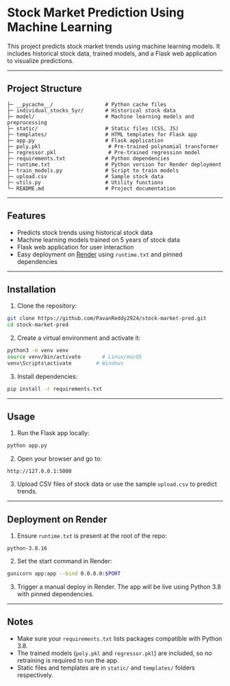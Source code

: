 # Stock Market Prediction Using Machine Learning

This project predicts stock market trends using machine learning models. It includes historical stock data, trained models, and a Flask web application to visualize predictions.

---

## Project Structure

```
├─ __pycache__/                 # Python cache files
├─ individual_stocks_5yr/       # Historical stock data
├─ model/                       # Machine learning models and preprocessing
├─ static/                      # Static files (CSS, JS)
├─ templates/                   # HTML templates for Flask app
├─ app.py                       # Flask application
├─ poly.pkl                      # Pre-trained polynomial transformer
├─ regressor.pkl                 # Pre-trained regression model
├─ requirements.txt             # Python dependencies
├─ runtime.txt                  # Python version for Render deployment
├─ train_models.py              # Script to train models
├─ upload.csv                   # Sample stock data
├─ utils.py                     # Utility functions
└─ README.md                    # Project documentation
```

---

## Features

* Predicts stock trends using historical stock data
* Machine learning models trained on 5 years of stock data
* Flask web application for user interaction
* Easy deployment on [Render](https://render.com/) using `runtime.txt` and pinned dependencies

---

## Installation

1. Clone the repository:

```bash
git clone https://github.com/PavanReddy2924/stock-market-pred.git
cd stock-market-pred
```

2. Create a virtual environment and activate it:

```bash
python3 -m venv venv
source venv/bin/activate       # Linux/macOS
venv\Scripts\activate        # Windows
```

3. Install dependencies:

```bash
pip install -r requirements.txt
```

---

## Usage

1. Run the Flask app locally:

```bash
python app.py
```

2. Open your browser and go to:

```
http://127.0.0.1:5000
```

3. Upload CSV files of stock data or use the sample `upload.csv` to predict trends.

---

## Deployment on Render

1. Ensure `runtime.txt` is present at the root of the repo:

```
python-3.8.16
```

2. Set the start command in Render:

```bash
gunicorn app:app --bind 0.0.0.0:$PORT
```

3. Trigger a manual deploy in Render. The app will be live using Python 3.8 with pinned dependencies.

---

## Notes

* Make sure your `requirements.txt` lists packages compatible with Python 3.8.
* The trained models (`poly.pkl` and `regressor.pkl`) are included, so no retraining is required to run the app.
* Static files and templates are in `static/` and `templates/` folders respectively.
